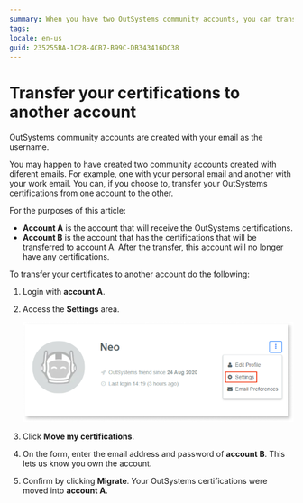 ```yaml
---
summary: When you have two OutSystems community accounts, you can transfer your OutSystems certifications between them. Learn here how to do it.
tags:
locale: en-us
guid: 235255BA-1C28-4CB7-B99C-DB343416DC38
---
```


# Transfer your certifications to another account

OutSystems community accounts are created with your email as the username. 

You may happen to have created two community accounts created with diferent emails. For example, one with your personal email and another with your work email.
You can, if you choose to, transfer your OutSystems certifications from one account to the other.

For the purposes of this article:

* **Account A** is the account that will receive the OutSystems certifications.
* **Account B** is the account that has the certifications that will be transferred to account A. After the transfer, this account will no longer have any certifications.

To transfer your certificates to another account do the following:

1. Login with **account A**.
1. Access the **Settings** area.

    ![Change the settings of your OutSystems account](images/change-community-pw-settings.png)

1. Click **Move my certifications**.
1. On the form, enter the email address and password of **account B**. This lets us know you own the account.
1. Confirm by clicking **Migrate**. Your OutSystems certifications were moved into **account A**.

